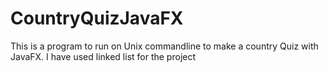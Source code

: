 # CountryQuizJavaFX
This is a program to run on Unix commandline to make a country Quiz with JavaFX. I have used linked list for the project

